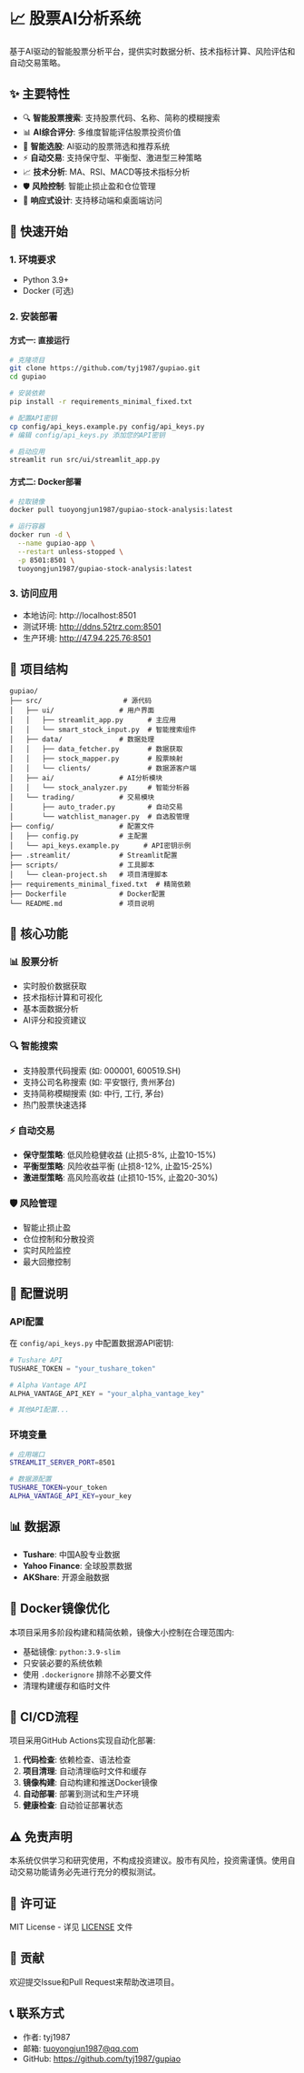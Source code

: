 # 📈 股票AI分析系统

基于AI驱动的智能股票分析平台，提供实时数据分析、技术指标计算、风险评估和自动交易策略。

## ✨ 主要特性

- 🔍 **智能股票搜索**: 支持股票代码、名称、简称的模糊搜索
- 📊 **AI综合评分**: 多维度智能评估股票投资价值
- 🎯 **智能选股**: AI驱动的股票筛选和推荐系统
- ⚡ **自动交易**: 支持保守型、平衡型、激进型三种策略
- 📈 **技术分析**: MA、RSI、MACD等技术指标分析
- 🛡️ **风险控制**: 智能止损止盈和仓位管理
- 📱 **响应式设计**: 支持移动端和桌面端访问

## 🚀 快速开始

### 1. 环境要求

- Python 3.9+
- Docker (可选)

### 2. 安装部署

#### 方式一: 直接运行
```bash
# 克隆项目
git clone https://github.com/tyj1987/gupiao.git
cd gupiao

# 安装依赖
pip install -r requirements_minimal_fixed.txt

# 配置API密钥
cp config/api_keys.example.py config/api_keys.py
# 编辑 config/api_keys.py 添加您的API密钥

# 启动应用
streamlit run src/ui/streamlit_app.py
```

#### 方式二: Docker部署
```bash
# 拉取镜像
docker pull tuoyongjun1987/gupiao-stock-analysis:latest

# 运行容器
docker run -d \
  --name gupiao-app \
  --restart unless-stopped \
  -p 8501:8501 \
  tuoyongjun1987/gupiao-stock-analysis:latest
```

### 3. 访问应用

- 本地访问: http://localhost:8501
- 测试环境: http://ddns.52trz.com:8501
- 生产环境: http://47.94.225.76:8501

## 📁 项目结构

```
gupiao/
├── src/                    # 源代码
│   ├── ui/                # 用户界面
│   │   ├── streamlit_app.py      # 主应用
│   │   └── smart_stock_input.py  # 智能搜索组件
│   ├── data/              # 数据处理
│   │   ├── data_fetcher.py       # 数据获取
│   │   ├── stock_mapper.py       # 股票映射
│   │   └── clients/              # 数据源客户端
│   ├── ai/                # AI分析模块
│   │   └── stock_analyzer.py     # 智能分析器
│   └── trading/           # 交易模块
│       ├── auto_trader.py        # 自动交易
│       └── watchlist_manager.py  # 自选股管理
├── config/                # 配置文件
│   ├── config.py          # 主配置
│   └── api_keys.example.py      # API密钥示例
├── .streamlit/            # Streamlit配置
├── scripts/               # 工具脚本
│   └── clean-project.sh   # 项目清理脚本
├── requirements_minimal_fixed.txt  # 精简依赖
├── Dockerfile             # Docker配置
└── README.md              # 项目说明
```

## 🎯 核心功能

### 📊 股票分析
- 实时股价数据获取
- 技术指标计算和可视化
- 基本面数据分析
- AI评分和投资建议

### 🔍 智能搜索
- 支持股票代码搜索 (如: 000001, 600519.SH)
- 支持公司名称搜索 (如: 平安银行, 贵州茅台)
- 支持简称模糊搜索 (如: 中行, 工行, 茅台)
- 热门股票快速选择

### ⚡ 自动交易
- **保守型策略**: 低风险稳健收益 (止损5-8%, 止盈10-15%)
- **平衡型策略**: 风险收益平衡 (止损8-12%, 止盈15-25%)
- **激进型策略**: 高风险高收益 (止损10-15%, 止盈20-30%)

### 🛡️ 风险管理
- 智能止损止盈
- 仓位控制和分散投资
- 实时风险监控
- 最大回撤控制

## 🔧 配置说明

### API配置
在 `config/api_keys.py` 中配置数据源API密钥:

```python
# Tushare API
TUSHARE_TOKEN = "your_tushare_token"

# Alpha Vantage API
ALPHA_VANTAGE_API_KEY = "your_alpha_vantage_key"

# 其他API配置...
```

### 环境变量
```bash
# 应用端口
STREAMLIT_SERVER_PORT=8501

# 数据源配置
TUSHARE_TOKEN=your_token
ALPHA_VANTAGE_API_KEY=your_key
```

## 📊 数据源

- **Tushare**: 中国A股专业数据
- **Yahoo Finance**: 全球股票数据
- **AKShare**: 开源金融数据

## 🌟 Docker镜像优化

本项目采用多阶段构建和精简依赖，镜像大小控制在合理范围内:

- 基础镜像: `python:3.9-slim`
- 只安装必要的系统依赖
- 使用 `.dockerignore` 排除不必要文件
- 清理构建缓存和临时文件

## 🔄 CI/CD流程

项目采用GitHub Actions实现自动化部署:

1. **代码检查**: 依赖检查、语法检查
2. **项目清理**: 自动清理临时文件和缓存
3. **镜像构建**: 自动构建和推送Docker镜像
4. **自动部署**: 部署到测试和生产环境
5. **健康检查**: 自动验证部署状态

## ⚠️ 免责声明

本系统仅供学习和研究使用，不构成投资建议。股市有风险，投资需谨慎。使用自动交易功能请务必先进行充分的模拟测试。

## 📝 许可证

MIT License - 详见 [LICENSE](LICENSE) 文件

## 🤝 贡献

欢迎提交Issue和Pull Request来帮助改进项目。

## 📞 联系方式

- 作者: tyj1987
- 邮箱: tuoyongjun1987@qq.com
- GitHub: https://github.com/tyj1987/gupiao

